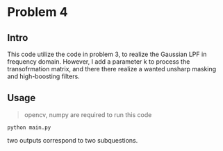 # Problem 4

## Intro
This code utilize the code in problem 3, to realize the Gaussian LPF in frequency domain. However, I add a parameter k to process the transofrmation matrix, and there there realize a wanted unsharp masking and high-boosting filters.

## Usage
>opencv, numpy are required to run this code
```
python main.py
```
two outputs correspond to two subquestions.